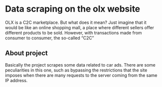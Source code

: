 
# Data scraping on the olx website

OLX is a C2C marketplace. But what does it mean? Just imagine that it would be like an online shopping mall, a place 
where different sellers offer different products to be sold. However, with transactions made from consumer to consumer,
the so-called “C2C”


## About project

Basically the project scrapes some data related to car ads.
There are some peculiarities in this one, such as bypassing the restrictions that the site imposes when there are many 
requests to the server coming from the same IP address.





